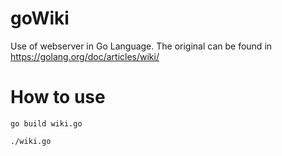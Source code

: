 # goWiki
Use of webserver in Go Language. The original can be found in https://golang.org/doc/articles/wiki/

# How to use
<pre><code>go build wiki.go</code></pre>
<pre><code>./wiki.go</code></pre>

